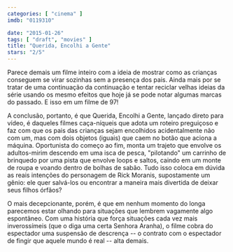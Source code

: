 ```yaml
---
categories: [ "cinema" ]
imdb: "0119310"

date: "2015-01-26"
tags: [ "draft", "movies" ]
title: "Querida, Encolhi a Gente"
stars: "2/5"
---
```

Parece demais um filme inteiro com a ideia de mostrar como as crianças conseguem se virar sozinhas sem a presença dos pais. Ainda mais por se tratar de uma continuação da continuação e tentar reciclar velhas ideias da série usando os mesmo efeitos que hoje já se pode notar algumas marcas do passado. E isso em um filme de 97!

A conclusão, portanto, é que Querida, Encolhi a Gente, lançado direto para vídeo, é daqueles filmes caça-níqueis que adota um roteiro preguiçoso e faz com que os pais das crianças sejam encolhidos acidentalmente não com um, mas com dois objetos (iguais) que caem no botão que aciona a máquina. Oportunista do começo ao fim, monta um trajeto que envolve os adultos-mirim descendo em uma isca de pesca, "pilotando" um carrinho de brinquedo por uma pista que envolve loops e saltos, caindo em um monte de roupa e voando dentro de bolhas de sabão. Tudo isso coloca em dúvida as reais intenções do personagem de Rick Moranis, supostamente um gênio: ele quer salvá-los ou encontrar a maneira mais divertida de deixar seus filhos órfãos?

O mais decepcionante, porém, é que em nenhum momento do longa parecemos estar olhando para situações que lembrem vagamente algo espontâneo. Com uma história que força situações cada vez mais inverossímeis (que o diga uma certa Senhora Aranha), o filme cobra do espectador uma suspensão de descrença -- o contrato com o espectador de fingir que aquele mundo é real -- alta demais.
